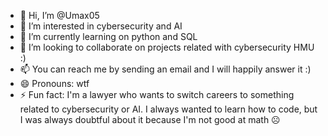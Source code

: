 - 👋 Hi, I’m @Umax05
- 👀 I’m interested in cybersecurity and AI
- 🌱 I’m currently learning on python and SQL
- 💞️ I’m looking to collaborate on projects related with cybersecurity HMU :)
- 📫 You can reach me by sending an email and I will happily answer it :)
- 😄 Pronouns: wtf
- ⚡ Fun fact: I'm a lawyer who wants to switch careers to something related to cybersecurity or AI. I always wanted to learn how to code, but I was always doubtful about it because I'm not good at math ☹

<!---
Umax05/Umax05 is a ✨ special ✨ repository because its `README.md` (this file) appears on your GitHub profile.
You can click the Preview link to take a look at your changes.
--->
